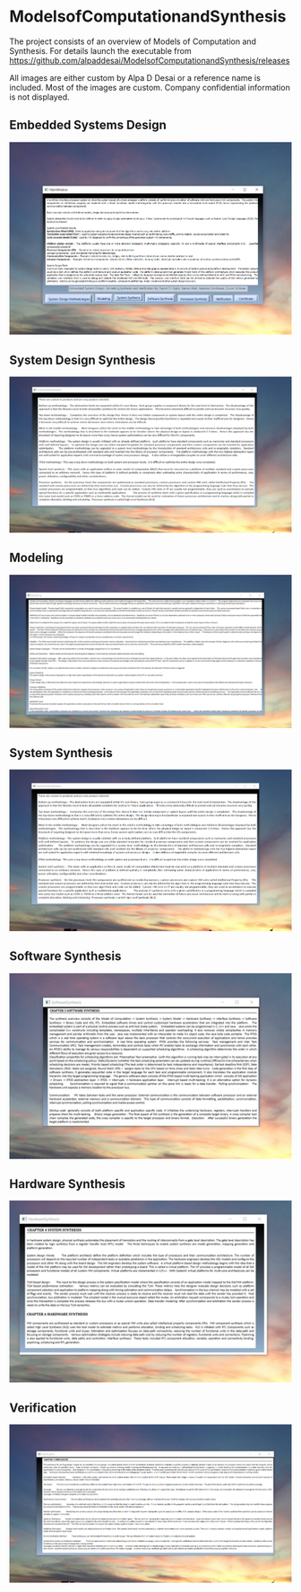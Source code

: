 # ModelsofComputationandSynthesis

The project consists of an overview of Models of Computation and Synthesis. For details launch the executable from https://github.com/alpaddesai/ModelsofComputationandSynthesis/releases

All images are either custom by Alpa D Desai or a reference name is included. Most of the images are custom. Company confidential information is not displayed.

## Embedded Systems Design 
![image](EmbeddedSystem.png)

## System Design Synthesis
![image](SystemDesignSynthesis.png)

## Modeling
![image](Modeling.png)

## System Synthesis
![image](SystemSynthesis.png)

## Software Synthesis
![image](SoftwareSynthesis.png)

## Hardware Synthesis
![image](HardwareSynthesis.png)

## Verification 
![image](Verification.png)

